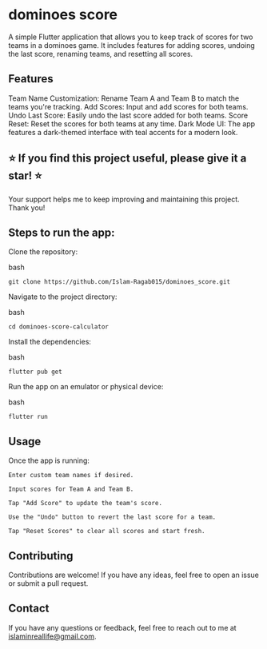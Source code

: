 # dominoes score

A simple Flutter application that allows you to keep track of scores for two teams in a dominoes game. It includes features for adding scores, undoing the last score, renaming teams, and resetting all scores.


## Features

Team Name Customization: Rename Team A and Team B to match the teams you're tracking.
Add Scores: Input and add scores for both teams.
Undo Last Score: Easily undo the last score added for both teams.
Score Reset: Reset the scores for both teams at any time.
Dark Mode UI: The app features a dark-themed interface with teal accents for a modern look.


## ⭐️ If you find this project useful, please give it a star! ⭐️
Your support helps me to keep improving and maintaining this project. Thank you!


## Steps to run the app:

Clone the repository:

bash

    git clone https://github.com/Islam-Ragab015/dominoes_score.git
    
Navigate to the project directory:

bash

    cd dominoes-score-calculator
    
Install the dependencies:

bash

    flutter pub get
    
Run the app on an emulator or physical device:

bash

    flutter run

    
## Usage

Once the app is running:


    Enter custom team names if desired.

    Input scores for Team A and Team B.

    Tap "Add Score" to update the team's score.

    Use the "Undo" button to revert the last score for a team.

    Tap "Reset Scores" to clear all scores and start fresh.



## Contributing

Contributions are welcome! If you have any ideas, feel free to open an issue or submit a pull request.


## Contact

If you have any questions or feedback, feel free to reach out to me at islaminreallife@gmail.com.

